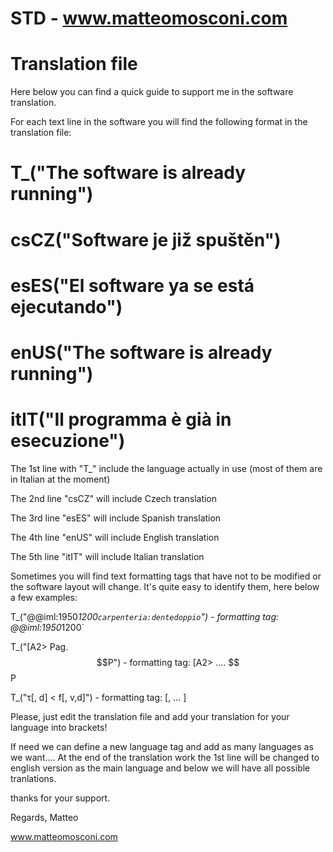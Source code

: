 # STD - www.matteomosconi.com

# Translation file
Here below you can find a quick guide to support me in the software translation.

For each text line in the software you will find the following format in the translation file:

# T_("The software is already running")
# csCZ("Software je již spuštěn")
# esES("El software ya se está ejecutando")
# enUS("The software is already running")
# itIT("Il programma è già in esecuzione")

The 1st line with "T_" include the language actually in use (most of them are in Italian at the moment)

The 2nd line "csCZ" will include Czech translation

The 3rd line "esES" will include Spanish translation

The 4th line "enUS" will include English translation

The 5th line "itIT" will include Italian translation



Sometimes you will find text formatting tags that have not to be modified or the software layout will change. It's quite easy to identify them, here below a few examples:

T_("@@iml:1950*1200`carpenteria:dentedoppio`") - formatting tag: @@iml:1950*1200`

T_("[A2> Pag. $$P") - formatting tag: [A2> .... $$P

T_("τ[, d] < f[, v,d]") - formatting tag: [, ... ]


Please, just edit the translation file and add your translation for your language into brackets!

If need we can define a new language tag and add as many languages as we want.... At the end of the translation work the 1st line will be changed to english version as the main language and below we will have all possible tranlations.

thanks for your support.

Regards,
Matteo

www.matteomosconi.com
